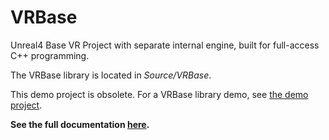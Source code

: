 # VRBase
Unreal4 Base VR Project with separate internal engine, built for full-access C++ programming.

The VRBase library is located in _Source/VRBase_.

This demo project is obsolete. For a VRBase library demo, see [the demo project](https://github.com/MMC-Scholars/VRBaseDemo).

**See the full documentation [here](Source/VRBase/README.md).**
